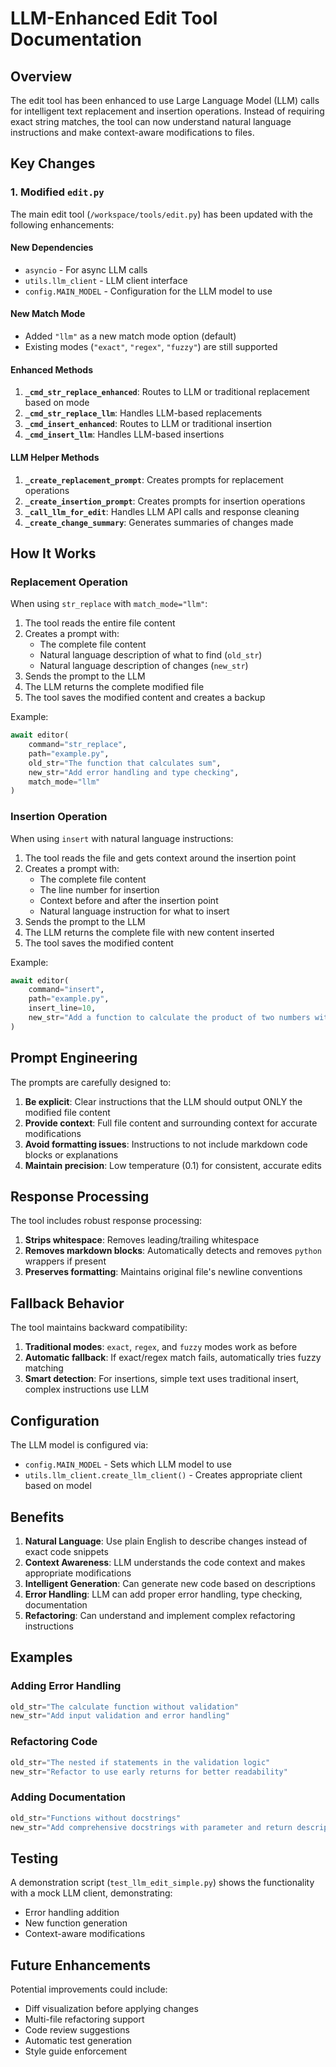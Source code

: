 # LLM-Enhanced Edit Tool Documentation

## Overview

The edit tool has been enhanced to use Large Language Model (LLM) calls for intelligent text replacement and insertion operations. Instead of requiring exact string matches, the tool can now understand natural language instructions and make context-aware modifications to files.

## Key Changes

### 1. Modified `edit.py`

The main edit tool (`/workspace/tools/edit.py`) has been updated with the following enhancements:

#### New Dependencies
- `asyncio` - For async LLM calls
- `utils.llm_client` - LLM client interface
- `config.MAIN_MODEL` - Configuration for the LLM model to use

#### New Match Mode
- Added `"llm"` as a new match mode option (default)
- Existing modes (`"exact"`, `"regex"`, `"fuzzy"`) are still supported

#### Enhanced Methods

1. **`_cmd_str_replace_enhanced`**: Routes to LLM or traditional replacement based on mode
2. **`_cmd_str_replace_llm`**: Handles LLM-based replacements
3. **`_cmd_insert_enhanced`**: Routes to LLM or traditional insertion
4. **`_cmd_insert_llm`**: Handles LLM-based insertions

#### LLM Helper Methods

1. **`_create_replacement_prompt`**: Creates prompts for replacement operations
2. **`_create_insertion_prompt`**: Creates prompts for insertion operations
3. **`_call_llm_for_edit`**: Handles LLM API calls and response cleaning
4. **`_create_change_summary`**: Generates summaries of changes made

## How It Works

### Replacement Operation

When using `str_replace` with `match_mode="llm"`:

1. The tool reads the entire file content
2. Creates a prompt with:
   - The complete file content
   - Natural language description of what to find (`old_str`)
   - Natural language description of changes (`new_str`)
3. Sends the prompt to the LLM
4. The LLM returns the complete modified file
5. The tool saves the modified content and creates a backup

Example:
```python
await editor(
    command="str_replace",
    path="example.py",
    old_str="The function that calculates sum",
    new_str="Add error handling and type checking",
    match_mode="llm"
)
```

### Insertion Operation

When using `insert` with natural language instructions:

1. The tool reads the file and gets context around the insertion point
2. Creates a prompt with:
   - The complete file content
   - The line number for insertion
   - Context before and after the insertion point
   - Natural language instruction for what to insert
3. Sends the prompt to the LLM
4. The LLM returns the complete file with new content inserted
5. The tool saves the modified content

Example:
```python
await editor(
    command="insert",
    path="example.py",
    insert_line=10,
    new_str="Add a function to calculate the product of two numbers with error handling"
)
```

## Prompt Engineering

The prompts are carefully designed to:

1. **Be explicit**: Clear instructions that the LLM should output ONLY the modified file content
2. **Provide context**: Full file content and surrounding context for accurate modifications
3. **Avoid formatting issues**: Instructions to not include markdown code blocks or explanations
4. **Maintain precision**: Low temperature (0.1) for consistent, accurate edits

## Response Processing

The tool includes robust response processing:

1. **Strips whitespace**: Removes leading/trailing whitespace
2. **Removes markdown blocks**: Automatically detects and removes ```python``` wrappers if present
3. **Preserves formatting**: Maintains original file's newline conventions

## Fallback Behavior

The tool maintains backward compatibility:

1. **Traditional modes**: `exact`, `regex`, and `fuzzy` modes work as before
2. **Automatic fallback**: If exact/regex match fails, automatically tries fuzzy matching
3. **Smart detection**: For insertions, simple text uses traditional insert, complex instructions use LLM

## Configuration

The LLM model is configured via:
- `config.MAIN_MODEL` - Sets which LLM model to use
- `utils.llm_client.create_llm_client()` - Creates appropriate client based on model

## Benefits

1. **Natural Language**: Use plain English to describe changes instead of exact code snippets
2. **Context Awareness**: LLM understands the code context and makes appropriate modifications
3. **Intelligent Generation**: Can generate new code based on descriptions
4. **Error Handling**: LLM can add proper error handling, type checking, documentation
5. **Refactoring**: Can understand and implement complex refactoring instructions

## Examples

### Adding Error Handling
```python
old_str="The calculate function without validation"
new_str="Add input validation and error handling"
```

### Refactoring Code
```python
old_str="The nested if statements in the validation logic"
new_str="Refactor to use early returns for better readability"
```

### Adding Documentation
```python
old_str="Functions without docstrings"
new_str="Add comprehensive docstrings with parameter and return descriptions"
```

## Testing

A demonstration script (`test_llm_edit_simple.py`) shows the functionality with a mock LLM client, demonstrating:
- Error handling addition
- New function generation
- Context-aware modifications

## Future Enhancements

Potential improvements could include:
- Diff visualization before applying changes
- Multi-file refactoring support
- Code review suggestions
- Automatic test generation
- Style guide enforcement